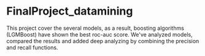 # FinalProject_datamining
This project cover the several models, as a result, boosting algorithms (LGMBoost) have shown the best roc-auc score. We've analyzed models, compared the results and added deep analyzing by combining the precision and recall functions.
